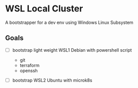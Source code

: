 # WSL Local Cluster

A bootstrapper for a dev env using Windows Linux Subsystem

## Goals

- [ ] bootstrap light weight WSL1 Debian with powershell script
  - git
  - terraform
  - openssh
- [ ] bootstrap WSL2 Ubuntu with microk8s

